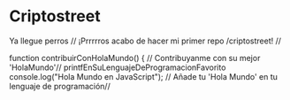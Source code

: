 # Criptostreet
Ya llegue perros
// ¡Prrrrros acabo de hacer mi primer repo /criptostreet! <ya llegue perros>//

function contribuirConHolaMundo() {
    // Contribuyanme con su mejor 'HolaMundo'//
    printfEnSuLenguajeDeProgramacionFavorito
    console.log("Hola Mundo en JavaScript");
    // Añade tu 'Hola Mundo' en tu lenguaje de programación//
